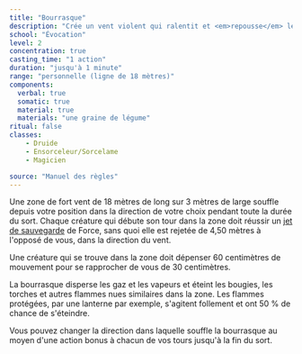 ```yaml
---
title: "Bourrasque"
description: "Crée un vent violent qui ralentit et <em>repousse</em> les créatures."
school: "Évocation"
level: 2
concentration: true
casting_time: "1 action"
duration: "jusqu'à 1 minute"
range: "personnelle (ligne de 18 mètres)"
components:
  verbal: true
  somatic: true
  material: true
  materials: "une graine de légume"
ritual: false
classes:
    - Druide
    - Ensorceleur/Sorcelame
    - Magicien

source: "Manuel des règles"
---
```

Une zone de fort vent de 18 mètres de long sur 3 mètres de large souffle depuis votre position dans la direction de votre choix pendant toute la durée du sort. Chaque créature qui débute son tour dans la zone doit réussir un [jet de sauvegarde](/utiliser-les-caracteristiques#jets-de-sauvegarde) de Force, sans quoi elle est rejetée de 4,50 mètres à l'opposé de vous, dans la direction du vent.

Une créature qui se trouve dans la zone doit dépenser 60 centimètres de mouvement pour se rapprocher de vous de 30 centimètres.

La bourrasque disperse les gaz et les vapeurs et éteint les bougies, les torches et autres flammes nues similaires dans la zone. Les flammes protégées, par une lanterne par exemple, s'agitent follement et ont 50 % de chance de s'éteindre.

Vous pouvez changer la direction dans laquelle souffle la bourrasque au moyen d'une action bonus à chacun de vos tours jusqu'à la fin du sort.
